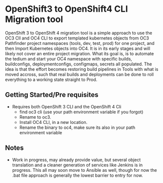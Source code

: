 # OpenShift3 to OpenShift4 CLI Migration tool

OpenShift 3 to OpenShift 4 migration tool is a simple approach to use the OC3 ClI and OC4 CLI to export templated kubernetes objects from OC3 Pathfinder project namespaces (tools, dev, test, prod) for one project, and then Import Kubernetes objects into OC4. It is in its early stages and will likely not cover an entire project migration. What its goal is, is to automate the tedium and start your OC4 namespace with specific builds, buildconfigs, deploymentconfigs, configmaps, secrets all populated. The idea is that the effort becomes restoring build pipelines in Tools with what is moved accross, such that real builds and deployments can be done to roll everything to a working state straight to Prod.


## Getting Started/Pre requisites

- Requires both OpenShift 3 CLI and the OpenShift 4 Cli
  - find oc3 cli (use your path environment variable if you forgot)
  - Rename to oc3.
  - Install OC4 CLI, in a new location.
  - Rename the binary to oc4, make sure its also in your path environment variable


## Notes

- Work in progress, may already provide value, but several object translation and a cleaner generation of services like Jenkins is in progress. This all may soon move to Ansible as well, though for now the .bat file approach is generally the lowest barrier to entry for now.
